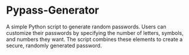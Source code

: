 # Pypass-Generator
A simple Python script to generate random passwords. Users can customize their passwords by specifying the number of letters, symbols, and numbers they want. The script combines these elements to create a secure, randomly generated password.
